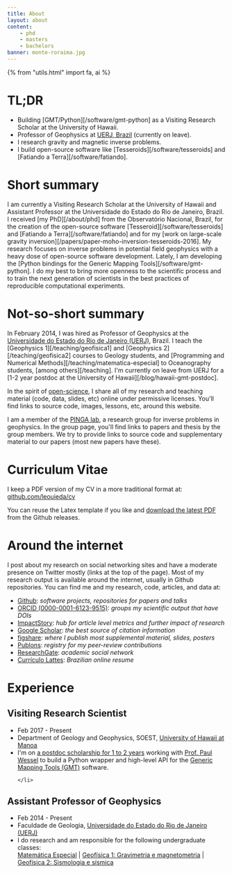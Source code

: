 ```yaml
---
title: About
layout: about
content:
    - phd
    - masters
    - bachelors
banner: monte-roraima.jpg
---
```


{% from "utils.html" import fa, ai %}

# TL;DR

* Building [GMT/Python][/software/gmt-python] as a Visiting Research Scholar at
  the University of Hawaii.
* Professor of Geophysics at [UERJ, Brazil](http://www.uerj.br/) (currently on
  leave).
* I research gravity and magnetic inverse problems.
* I build open-source software like [Tesseroids][/software/tesseroids] and
  [Fatiando a Terra][/software/fatiando].

# Short summary

I am currently a Visiting Research Scholar at the University of Hawaii and
Assistant Professor at the Universidade do Estado do Rio de Janeiro, Brazil.
I received [my PhD][/about/phd] from the Observatório Nacional, Brazil, for the
creation of the open-source software [Tesseroid][/software/tesseroids] and
[Fatiando a Terra][/software/fatiando] and for my
[work on large-scale gravity inversion][/papers/paper-moho-inversion-tesseroids-2016].
My research focuses on inverse problems in potential field
geophysics with a heavy dose of open-source software development.
Lately,
I am developing the
[Python bindings for the Generic Mapping Tools][/software/gmt-python].
I do my best to bring more openness to the scientific process
and to train the next generation of scientists in the best practices of
reproducible computational experiments.

# Not-so-short summary

In February 2014, I was hired as
Professor of Geophysics at the
[Universidade do Estado do Rio de Janeiro (UERJ)](http://www.uerj.br),
Brazil.
I teach the [Geophysics 1][/teaching/geofisica1] and
[Geophysics 2][/teaching/geofisica2] courses to Geology students,
and [Programming and Numerical Methods][/teaching/matematica-especial] to
Oceanography students, [among others][/teaching].
I'm currently on leave from UERJ for a
[1-2 year postdoc at the University of Hawaii][/blog/hawaii-gmt-postdoc].

In the spirit of
[open-science](https://en.wikipedia.org/wiki/Open_science),
I share all of my research and
teaching material
(code, data, slides, etc)
online under permissive licenses.
You'll find links to source code, images, lessons, etc, around this
website.

I am a member of the
[PINGA lab](http://www.pinga-lab.org),
a research group for inverse problems in geophysics.
In the group page, you'll find links to papers and thesis by the group members.
We try to provide links to source code and supplementary material to our
papers (most new papers have these).


# Curriculum Vitae

I keep a PDF version of my CV in a more traditional format at:
[github.com/leouieda/cv](https://github.com/leouieda/cv)

You can reuse the Latex template if you like
and [download the latest PDF](https://github.com/leouieda/cv/releases/latest)
from the Github releases.


# Around the internet

I post about my research on social networking sites and have a moderate
presence on Twitter mostly (links at the top of the page).
Most of my research output is available around the internet, usually in Github
repositories.
You can find me and my research, code, articles, and data at:

<ul class="fa-ul">

<li><i class="fa-li fa fa-github fa-fw"></i>
<a href="https://github.com/leouieda">Github</a>:
<em>software projects, repositories for papers and talks</em>
</li>

<li><i class="fa-li ai ai-orcid fa-fw"></i>
<a href="http://orcid.org/0000-0001-6123-9515">ORCID (0000-0001-6123-9515)</a>:
<em>groups my scientific output that have DOIs</em>
</li>

<li><i class="fa-li ai ai-impactstory fa-fw"></i>
<a href="https://impactstory.org/u/0000-0001-6123-9515">ImpactStory</a>:
<em>hub for article level metrics and further impact of research</em>
</li>

<li><i class="fa-li ai ai-google-scholar fa-fw"></i>
<a href="http://scholar.google.com.br/citations?user=qfmPrUEAAAAJ">Google Scholar</a>:
<em>the best source of citation information</em>
</li>

<li><i class="fa-li ai ai-figshare fa-fw"></i>
<a href="http://figshare.com/authors/Leonardo%20Uieda/97471">figshare</a>:
<em>where I publish most supplemental material, slides, posters</em>
</li>

<li><i class="fa-li ai ai-publons fa-fw"></i>
<a href="https://publons.com/a/1328468/">Publons</a>:
<em>registry for my peer-review contributions</em>
</li>

<li><i class="fa-li ai ai-researchgate fa-fw"></i>
<a href="https://www.researchgate.net/profile/Leonardo_Uieda">ResearchGate</a>:
<em>academic social network</em>
</li>

<li><i class="fa-li fa fa-flask fa-fw"></i>
<a href="http://lattes.cnpq.br/8939551682050504">Currículo Lattes</a>:
<em>Brazilian online resume</em>
</li>

</ul>


# Experience

## Visiting Research Scientist

<ul class="fa-ul">
    <li><i class="fa-li fa fa-calendar fa-fw"></i>
        Feb 2017 - Present
    </li>
    <li><i class="fa-li fa fa-university fa-fw"></i>
        Department of Geology and Geophysics, SOEST,
        <a href="http://www.soest.hawaii.edu/GG/index.html">University of
        Hawaii at Manoa</a>
    </li>
    <li><i class="fa-li fa fa-info-circle fa-fw"></i>
        I'm on <a href="/blog/hawaii-gmt-postdoc.html">a postdoc scholarship
        for 1 to 2 years</a> working with
        <a href="http://www.soest.hawaii.edu/wessel/">Prof. Paul Wessel</a>
        to build a Python wrapper and high-level API for the
        <a href="http://gmt.soest.hawaii.edu/">Generic Mapping Tools (GMT)</a>
        software.

    </li>
</ul>

## Assistant Professor of Geophysics

<ul class="fa-ul">
    <li><i class="fa-li fa fa-calendar fa-fw"></i>
        Feb 2014 - Present
    </li>
    <li><i class="fa-li fa fa-university fa-fw"></i>
        Faculdade de Geologia,
        <a href="http://www.uerj.br">Universidade do Estado do Rio de Janeiro (UERJ)</a>
    </li>
    <li><i class="fa-li fa fa-info-circle fa-fw"></i>
        I do research and am responsible for the following undergraduate classes:
        <br>
        <a href="/teaching/matematica-especial.html">Matemática Especial</a> |
        <a href="/teaching/geofisica1.html">Geofísica 1: Gravimetria e magnetometria</a> |
        <a href="/teaching/geofisica2.html">Geofísica 2: Sismologia e sísmica</a>
    </li>
</ul>
